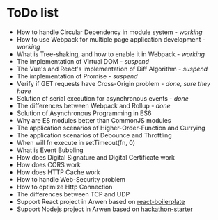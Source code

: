 # ToDo list

-   How to handle Circular Dependency in module system - _working_
-   How to use Webpack for multiple page application development - _working_
-   What is Tree-shaking, and how to enable it in Webpack - _working_
-   The implementation of Virtual DOM - _suspend_
-   The Vue's and React's implementation of Diff Algorithm - _suspend_
-   The implementation of Promise - _suspend_
-   Verify if GET requests have Cross-Origin problem - _done, sure they have_
-   Solution of serial execution for asynchronous events - _done_
-   The differences between Webpack and Rollup - _done_
-   Solution of Asynchronous Programming in ES6
-   Why are ES modules better than CommonJS modules
-   The application scenarios of Higher-Order-Function and Currying
-   The application scenarios of Debounce and Throttling
-   When will fn execute in setTimeout(fn, 0)
-   What is Event Bubbling
-   How does Digital Signature and Digital Certificate work
-   How does CORS work
-   How does HTTP Cache work
-   How to handle Web-Security problem
-   How to optimize Http Connection
-   The differences between TCP and UDP
-   Support React project in Arwen based on [react-boilerplate](https://github.com/kawhi66/react-boilerplate)
-   Support Nodejs project in Arwen based on [hackathon-starter](https://github.com/kawhi66/hackathon-starter)
